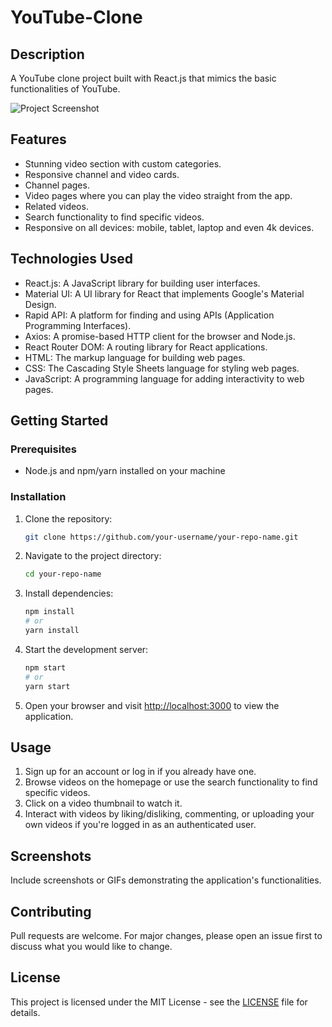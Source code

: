 # YouTube-Clone

## Description

A YouTube clone project built with React.js that mimics the basic functionalities of YouTube.

![Project Screenshot](<screenshot_url>)

## Features

- Stunning video section with custom categories.
- Responsive channel and video cards.
- Channel pages.
- Video pages where you can play the video straight from the app.
- Related videos.
- Search functionality to find specific videos.
- Responsive on all devices: mobile, tablet, laptop and even 4k devices.

## Technologies Used

- React.js: A JavaScript library for building user interfaces.
- Material UI: A UI library for React that implements Google's Material Design.
- Rapid API: A platform for finding and using APIs (Application Programming Interfaces).
- Axios: A promise-based HTTP client for the browser and Node.js.
- React Router DOM: A routing library for React applications.
- HTML: The markup language for building web pages.
- CSS: The Cascading Style Sheets language for styling web pages.
- JavaScript: A programming language for adding interactivity to web pages.

## Getting Started

### Prerequisites

- Node.js and npm/yarn installed on your machine

### Installation

1. Clone the repository:

    ```bash
    git clone https://github.com/your-username/your-repo-name.git
    ```

2. Navigate to the project directory:

    ```bash
    cd your-repo-name
    ```

3. Install dependencies:

    ```bash
    npm install
    # or
    yarn install
    ```

4. Start the development server:

    ```bash
    npm start
    # or
    yarn start
    ```

5. Open your browser and visit [http://localhost:3000](http://localhost:3000) to view the application.

## Usage

1. Sign up for an account or log in if you already have one.
2. Browse videos on the homepage or use the search functionality to find specific videos.
3. Click on a video thumbnail to watch it.
4. Interact with videos by liking/disliking, commenting, or uploading your own videos if you're logged in as an authenticated user.

## Screenshots

Include screenshots or GIFs demonstrating the application's functionalities.

## Contributing

Pull requests are welcome. For major changes, please open an issue first to discuss what you would like to change.

## License

This project is licensed under the MIT License - see the [LICENSE](LICENSE) file for details.
